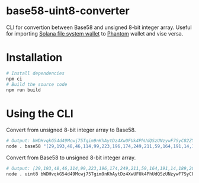 # base58-uint8-converter
CLI for convertion between Base58 and unsigned 8-bit integer array. Useful for importing
[Solana file system wallet] to [Phantom] wallet and vise versa.

[Solana file system wallet]: https://docs.solana.com/wallet-guide/cli#file-system-wallet
[Phantom]: https://phantom.app/


# Installation
```bash
# Install dependencies
npm ci
# Build the source code
npm run build
```


# Using the CLI
Convert from unsigned 8-bit integer array to Base58.
```bash
# Output: bWDHvqkG54d49Mcwj75Tgim9nKhAytDz4XwUFUk4PhUdQSzUNzywF7SyC82ZYeqKQfR8DwEF6hBUsdqdtS6NhML
node . base58 "[29,193,48,46,114,99,223,196,174,249,211,59,164,191,14,189,203,249,159,60,98,183,221,168,54,207,197,25,126,219,168,210,9,121,151,25,137,132,45,176,242,174,140,19,72,209,167,34,155,1,57,167,36,115,1,129,89,201,238,137,178,207,70,51]"
```

Convert from Base58 to unsigned 8-bit integer array.
```bash
# Output: [29,193,48,46,114,99,223,196,174,249,211,59,164,191,14,189,203,249,159,60,98,183,221,168,54,207,197,25,126,219,168,210,9,121,151,25,137,132,45,176,242,174,140,19,72,209,167,34,155,1,57,167,36,115,1,129,89,201,238,137,178,207,70,51]
node . uint8 bWDHvqkG54d49Mcwj75Tgim9nKhAytDz4XwUFUk4PhUdQSzUNzywF7SyC82ZYeqKQfR8DwEF6hBUsdqdtS6NhML
```
